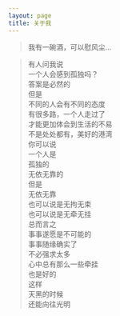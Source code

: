 ```yaml
---
layout: page
title: 关于我
---
```


<div>
    <blockquote>
      我有一碗酒，可以慰风尘...
  </blockquote>

  <blockquote>
    有人问我说<br>
    一个人会感到孤独吗？<br>
    答案是必然的<br>
    但是<br>
    不同的人会有不同的态度<br>
    有很多路，一个人走过了<br>
    才能更加体会到生活的不易<br>
    不是处处都有，美好的港湾<br>
    你可以说<br>
    一个人是<br>
    孤独的<br>
    无依无靠的<br>
    但是<br>
    无依无靠<br>
    也可以说是无拘无束<br>
    也可以说是无牵无挂<br>
    总而言之<br>
    事事遂愿是不可能的<br>
    事事随缘确实了<br>
    不必强求太多<br>
    心中总有那么一些牵挂<br>
    也是好的<br>
    这样<br>
    天黑的时候<br>
    还能向往光明<br>

  </blockquote>


</div>
